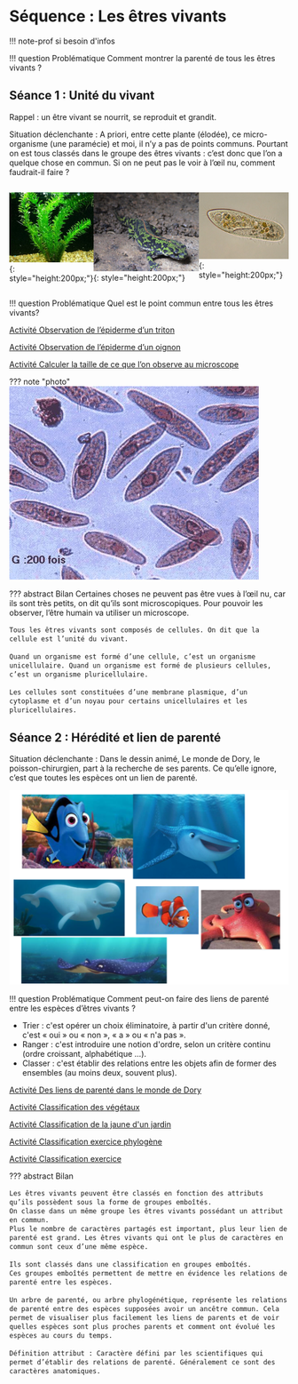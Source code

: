 # Séquence : Les êtres vivants

!!! note-prof
    si besoin d'infos


!!! question Problématique
    Comment montrer la parenté de tous les êtres vivants ?



## Séance 1 : Unité du vivant

Rappel : un être vivant se nourrit, se reproduit et grandit.

Situation déclenchante : A priori, entre cette plante (élodée), ce micro-organisme (une paramécie) et moi, il n’y a pas de points communs. Pourtant on est tous classés dans le groupe des êtres vivants : c’est donc que l’on a quelque chose en commun.
Si on ne peut pas le voir à l’œil nu, comment faudrait-il faire ? 

<div markdown style="display: flex; flex-direction: row;">

![](pictures/photoElodee.png){: style="height:200px;"}

![](pictures/photoTriton.png){: style="height:200px;"}

![](pictures/photoParamacie.png){: style="height:200px;"}

</div>

!!! question Problématique
    Quel est le point commun entre tous les êtres vivants?

[Activité Observation de l’épiderme d’un triton](../obsTriton)

[Activité Observation de l’épiderme d’un oignon](../obsOignon)

[Activité Calculer la taille de ce que l’on observe au microscope](../calculTaille)

??? note "photo"
    ![](pictures/photoParamacies.png)

??? abstract Bilan
    Certaines choses ne peuvent pas être vues à l’œil nu, car ils sont très petits, on dit qu’ils sont microscopiques. Pour pouvoir les observer, l’être humain va utiliser un microscope.

    Tous les êtres vivants sont composés de cellules. On dit que la cellule est l’unité du vivant.

    Quand un organisme est formé d’une cellule, c’est un organisme unicellulaire. Quand un organisme est formé de plusieurs cellules, c’est un organisme pluricellulaire.

    Les cellules sont constituées d’une membrane plasmique, d’un cytoplasme et d’un noyau pour certains unicellulaires et les pluricellulaires.


## Séance 2 : Hérédité et lien de parenté


Situation déclenchante : Dans le dessin animé, Le monde de Dory, le poisson-chirurgien, part à la recherche de ses parents. Ce qu’elle ignore, c’est que toutes les espèces ont un lien de parenté.

![](pictures/animauxMarins.png)

!!! question Problématique
    Comment peut-on faire des liens de parenté entre les espèces d’êtres vivants ?

- Trier : c'est opérer un choix éliminatoire, à partir d'un critère donné, c'est « oui » ou « non », « a » ou « n'a pas ».
- Ranger : c'est introduire une notion d'ordre, selon un critère continu (ordre croissant, alphabétique ...).
- Classer : c'est établir des relations entre les objets afin de former des ensembles (au moins deux, souvent plus).

[Activité Des liens de parenté dans le monde de Dory](../classifDory)

[Activité Classification des végétaux ](../classifVegetauxExo)

[Activité Classification de la jaune d'un jardin](../classifJardin)

[Activité Classification exercice phylogène](../classifPhylogeneExo)

[Activité Classification exercice](../classifExo)


??? abstract Bilan

    Les êtres vivants peuvent être classés en fonction des attributs qu’ils possèdent sous la forme de groupes emboîtés.
    On classe dans un même groupe les êtres vivants possédant un attribut en commun.
    Plus le nombre de caractères partagés est important, plus leur lien de parenté est grand. Les êtres vivants qui ont le plus de caractères en commun sont ceux d’une même espèce. 
    
    Ils sont classés dans une classification en groupes emboîtés.
    Ces groupes emboîtés permettent de mettre en évidence les relations de parenté entre les espèces.

    Un arbre de parenté, ou arbre phylogénétique, représente les relations de parenté entre des espèces supposées avoir un ancêtre commun. Cela permet de visualiser plus facilement les liens de parents et de voir quelles espèces sont plus proches parents et comment ont évolué les espèces au cours du temps.

    Définition attribut : Caractère défini par les scientifiques qui permet d’établir des relations de parenté. Généralement ce sont des caractères anatomiques.






